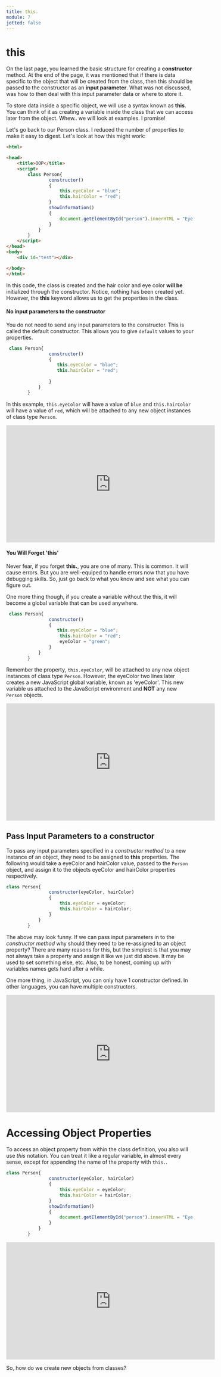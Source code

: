 ```yaml
---
title: this.
module: 7
jotted: false
---
```


# this

On the last page, you learned the basic structure for creating a **constructor** method. At the end of the page, it was mentioned that if there is data specific to the object that will be created from the class, then this should be passed to the constructor as an **input parameter**. What was not discussed, was how to then deal with this input parameter data or where to store it.

To store data inside a specific object, we will use a syntax known as **this**. You can think of it as creating a variable inside the class that we can access later from the object. Whew.. we will look at examples.  I promise!

Let's go back to our Person class. I reduced the number of properties to make it easy to digest.  Let's look at how this might work:

```html
<html>

<head>
    <title>OOP</title>
    <script>
        class Person{
                constructor()
                {
                    this.eyeColor = "blue";
                    this.hairColor = "red";
                }
                showInformation()
                {
                    document.getElementById("person").innerHTML = "Eye Color: " + this.eyeColor + "<br>Hair Color: " + this.hairColor;
                }   
            }
        }
    </script>
</head>
<body>
    <div id="test"></div>

</body>
</html>
```
In this code, the class is created and the hair color and eye color **will be** initialized through the constructor.  Notice, nothing has been created yet.  However, the **this** keyword allows us to get the properties in the class.

#### No input parameters to the constructor

You do not need to send any input parameters to the constructor.  This is called the default constructor. This allows you to give `default` values to your properties. 

```js
 class Person{
                constructor()
                {
                   this.eyeColor = "blue";
                   this.hairColor = "red";
                    
                }
            }
        }
```

In this example, `this.eyeColor` will have a value of `blue` and `this.hairColor` will have a value of `red`, which will be attached to any new object instances of class type `Person`.

<iframe width="560" height="315" src="https://www.youtube.com/embed/t2BM1P9ozYM" frameborder="0" allow="accelerometer; autoplay; encrypted-media; gyroscope; picture-in-picture" allowfullscreen></iframe>

#### You Will Forget 'this'

Never fear, if you forget **this.**, you are one of many.  This is common.  It will cause errors.  But you are well-equiped to handle errors now that you have debugging skills.  So, just go back to what you know and see what you can figure out.

One more thing though, if you create a variable without the this, it will become a global variable that can be used anywhere.

```js
 class Person{
                constructor()
                {
                   this.eyeColor = "blue";
                    this.hairColor = "red";
                    eyeColor = "green";
                }
            }
        }
```

Remember the property, `this.eyeColor`, will be attached to any new object instances of class type `Person`. However, the eyeColor two lines later creates a new JavaScript global variable, known as 'eyeColor'. This new variable us attached to the JavaScript environment and **NOT** any new `Person` objects.

<iframe width="560" height="315" src="https://www.youtube.com/embed/V20V47rF0GQ" frameborder="0" allow="accelerometer; autoplay; encrypted-media; gyroscope; picture-in-picture" allowfullscreen></iframe>

## Pass Input Parameters to a constructor

To pass any input parameters specified in a _constructor method_ to a new instance of an object, they need to be assigned to **this** properties. The following would take a eyeColor and hairColor value, passed to the `Person` object, and assign it to the objects eyeColor and hairColor properties respectively.

```js
class Person{
                constructor(eyeColor, hairColor)
                {
                    this.eyeColor = eyeColor;
                    this.hairColor = hairColor;
                }
            }
        }
```

The above may look funny. If we can pass input parameters in to the _constructor method_ why should they need to be re-assigned to an object property? There are many reasons for this, but the simplest is that you may not always take a property and assign it like we just did above. It may be used to set something else, etc.  Also, to be honest, coming up with variables names gets hard after a while.

One more thing, in JavaScript, you can only have 1 constructor defined. In other languages, you can have multiple constructors.

<iframe width="560" height="315" src="https://www.youtube.com/embed/IUYSNFicx74" frameborder="0" allow="accelerometer; autoplay; encrypted-media; gyroscope; picture-in-picture" allowfullscreen></iframe>

# Accessing Object Properties

To access an object property from within the class definition, you also will use *this* notation. You can treat it like a regular variable, in almost every sense, except for appending the name of the property with `this.`.

```js
class Person{
                constructor(eyeColor, hairColor)
                {
                    this.eyeColor = eyeColor;
                    this.hairColor = hairColor;
                }
                showInformation()
                {
                    document.getElementById("person").innerHTML = "Eye Color: " + this.eyeColor + "<br>Hair Color: " + this.hairColor;
                }
            }
        }
```

<iframe width="560" height="315" src="https://www.youtube.com/embed/K8kqo7CNJD8" frameborder="0" allow="accelerometer; autoplay; encrypted-media; gyroscope; picture-in-picture" allowfullscreen></iframe>

So, how do we create new objects from classes?

